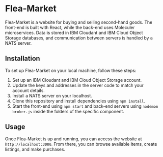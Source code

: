 # Flea-Market

Flea-Market is a website for buying and selling second-hand goods. The front-end is built with React, while the back-end uses Moleculer microservices. Data is stored in IBM Cloudant and IBM Cloud Object Storage databases, and communication between servers is handled by a NATS server.

## Installation

To set up Flea-Market on your local machine, follow these steps:

1. Set up an IBM Cloudant and IBM Cloud Object Storage account.
2. Update the keys and addresses in the server code to match your account details.
3. Install a NATS server on your localhost.
4. Clone this repository and install dependencies using `npm install`.
5. Start the front-end using `npm start` and back-end servers using `nodemon broker.js` inside the folders of the specific component.

## Usage

Once Flea-Market is up and running, you can access the website at `http://localhost:3000`. From there, you can browse available items, create listings, and make purchases.
